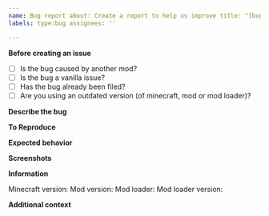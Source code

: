 ```yaml
---
name: Bug report about: Create a report to help us improve title: "[bug]"
labels: type:bug assignees: ''

---
```


**Before creating an issue**

- [ ] Is the bug caused by another mod?
- [ ] Is the bug a vanilla issue?
- [ ] Has the bug already been filed?
- [ ] Are you using an outdated version (of minecraft, mod or mod loader)?

**Describe the bug**
<!-- A clear and concise description of what the bug is. -->

**To Reproduce**
<!-- 
Steps to reproduce the behavior.
For example:
1. Download version fabric-2.6.4-beta.3
2. Launch Minecraft
3. Use vaccine
4. Crash 
-->

**Expected behavior**
<!-- A clear and concise description of what you expected to happen. -->

**Screenshots**
<!-- If applicable, add screenshots to help explain your problem. -->

**Information**
<!-- Please complete the following: -->
Minecraft version:
Mod version:
Mod loader:
Mod loader version:

**Additional context**
<!-- Add any other context about the problem here. -->